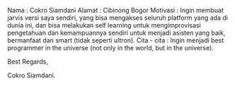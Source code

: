 Nama : Cokro Siamdani
Alamat : Cibinong Bogor
Motivasi : Ingin membuat jarvis versi saya sendiri, yang bisa mengakses seluruh platform yang ada di dunia ini, dan bisa melakukan self learning untuk mengimprovisasi pengetahuan dan kemampuannya sendiri untuk menjadi asisten yang baik, bermanfaat dan smart (tidak seperti ultron).
Cita - cita : Ingin menjadi best programmer in the universe (not only in the world, but in the universe).

Best Regards,

Cokro Siamdani.
